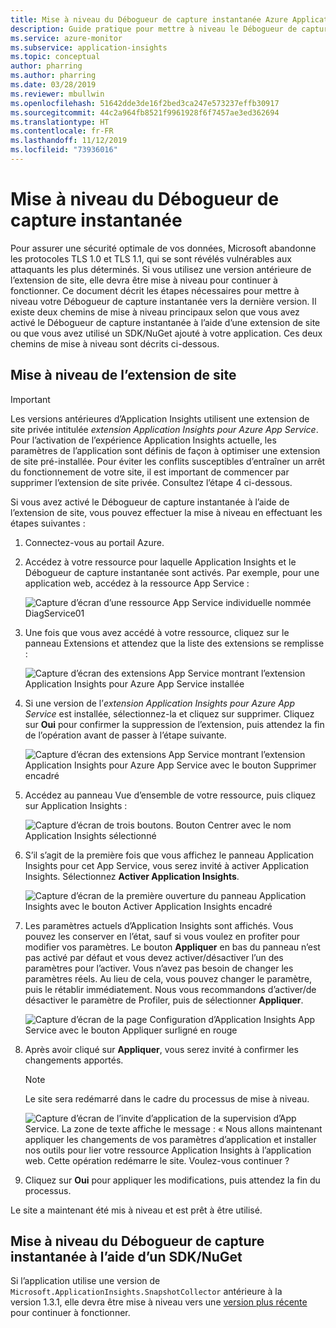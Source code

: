 ```yaml
---
title: Mise à niveau du Débogueur de capture instantanée Azure Application Insights pour les applications .NET | Microsoft Docs
description: Guide pratique pour mettre à niveau le Débogueur de capture instantanée vers la dernière version sur Azure App Services ou par le biais de packages NuGet
ms.service: azure-monitor
ms.subservice: application-insights
ms.topic: conceptual
author: pharring
ms.author: pharring
ms.date: 03/28/2019
ms.reviewer: mbullwin
ms.openlocfilehash: 51642dde3de16f2bed3ca247e573237effb30917
ms.sourcegitcommit: 44c2a964fb8521f9961928f6f7457ae3ed362694
ms.translationtype: HT
ms.contentlocale: fr-FR
ms.lasthandoff: 11/12/2019
ms.locfileid: "73936016"
---
```

# <a name="upgrading-the-snapshot-debugger"></a>Mise à niveau du Débogueur de capture instantanée

Pour assurer une sécurité optimale de vos données, Microsoft abandonne les protocoles TLS 1.0 et TLS 1.1, qui se sont révélés vulnérables aux attaquants les plus déterminés. Si vous utilisez une version antérieure de l’extension de site, elle devra être mise à niveau pour continuer à fonctionner. Ce document décrit les étapes nécessaires pour mettre à niveau votre Débogueur de capture instantanée vers la dernière version. Il existe deux chemins de mise à niveau principaux selon que vous avez activé le Débogueur de capture instantanée à l’aide d’une extension de site ou que vous avez utilisé un SDK/NuGet ajouté à votre application. Ces deux chemins de mise à niveau sont décrits ci-dessous. 

## <a name="upgrading-the-site-extension"></a>Mise à niveau de l’extension de site

> [!IMPORTANT]
> Les versions antérieures d’Application Insights utilisent une extension de site privée intitulée _extension Application Insights pour Azure App Service_. Pour l’activation de l’expérience Application Insights actuelle, les paramètres de l’application sont définis de façon à optimiser une extension de site pré-installée.
> Pour éviter les conflits susceptibles d’entraîner un arrêt du fonctionnement de votre site, il est important de commencer par supprimer l’extension de site privée. Consultez l’étape 4 ci-dessous.

Si vous avez activé le Débogueur de capture instantanée à l’aide de l’extension de site, vous pouvez effectuer la mise à niveau en effectuant les étapes suivantes :

1. Connectez-vous au portail Azure.
2. Accédez à votre ressource pour laquelle Application Insights et le Débogueur de capture instantanée sont activés. Par exemple, pour une application web, accédez à la ressource App Service :

   ![Capture d’écran d’une ressource App Service individuelle nommée DiagService01](./media/snapshot-debugger-upgrade/app-service-resource.png)

3. Une fois que vous avez accédé à votre ressource, cliquez sur le panneau Extensions et attendez que la liste des extensions se remplisse :

   ![Capture d’écran des extensions App Service montrant l’extension Application Insights pour Azure App Service installée](./media/snapshot-debugger-upgrade/application-insights-site-extension-to-be-deleted.png)

4. Si une version de l’_extension Application Insights pour Azure App Service_ est installée, sélectionnez-la et cliquez sur supprimer. Cliquez sur **Oui** pour confirmer la suppression de l’extension, puis attendez la fin de l’opération avant de passer à l’étape suivante.

   ![Capture d’écran des extensions App Service montrant l’extension Application Insights pour Azure App Service avec le bouton Supprimer encadré](./media/snapshot-debugger-upgrade/application-insights-site-extension-delete.png)

5. Accédez au panneau Vue d’ensemble de votre ressource, puis cliquez sur Application Insights :

   ![Capture d’écran de trois boutons. Bouton Centrer avec le nom Application Insights sélectionné](./media/snapshot-debugger-upgrade/application-insights-button.png)

6. S’il s’agit de la première fois que vous affichez le panneau Application Insights pour cet App Service, vous serez invité à activer Application Insights. Sélectionnez **Activer Application Insights**.
 
   ![Capture d’écran de la première ouverture du panneau Application Insights avec le bouton Activer Application Insights encadré](./media/snapshot-debugger-upgrade/turn-on-application-insights.png)

7. Les paramètres actuels d’Application Insights sont affichés. Vous pouvez les conserver en l’état, sauf si vous voulez en profiter pour modifier vos paramètres. Le bouton **Appliquer** en bas du panneau n’est pas activé par défaut et vous devez activer/désactiver l’un des paramètres pour l’activer. Vous n’avez pas besoin de changer les paramètres réels. Au lieu de cela, vous pouvez changer le paramètre, puis le rétablir immédiatement. Nous vous recommandons d’activer/de désactiver le paramètre de Profiler, puis de sélectionner **Appliquer**.

   ![Capture d’écran de la page Configuration d’Application Insights App Service avec le bouton Appliquer surligné en rouge](./media/snapshot-debugger-upgrade/view-application-insights-data.png)

8. Après avoir cliqué sur **Appliquer**, vous serez invité à confirmer les changements apportés.

    > [!NOTE]
    > Le site sera redémarré dans le cadre du processus de mise à niveau.

   ![Capture d’écran de l’invite d’application de la supervision d’App Service. La zone de texte affiche le message : « Nous allons maintenant appliquer les changements de vos paramètres d’application et installer nos outils pour lier votre ressource Application Insights à l’application web. Cette opération redémarre le site. Voulez-vous continuer ?](./media/snapshot-debugger-upgrade/apply-monitoring-settings.png)

9. Cliquez sur **Oui** pour appliquer les modifications, puis attendez la fin du processus.

Le site a maintenant été mis à niveau et est prêt à être utilisé.

## <a name="upgrading-snapshot-debugger-using-sdknuget"></a>Mise à niveau du Débogueur de capture instantanée à l’aide d’un SDK/NuGet

Si l’application utilise une version de `Microsoft.ApplicationInsights.SnapshotCollector` antérieure à la version 1.3.1, elle devra être mise à niveau vers une [version plus récente](https://www.nuget.org/packages/Microsoft.ApplicationInsights.SnapshotCollector) pour continuer à fonctionner.

